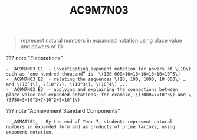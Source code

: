 ﻿---
backlinks:
- title: Learning Areas
  url: /sense/Teaching/Curriculum/v9/v9-learning-areas.html
tags: australian-curriculum
title: AC9M7N03
type: note
---
> represent natural numbers in expanded notation using place value and powers of 10

??? note "Elaborations"

	- _AC9M7N03_E1_ - investigating exponent notation for powers of \(10\) such as “one hundred thousand” is  \(100 000=10×10×10×10×10=10^5\)
	- _AC9M7N03_E2_ - relating the sequences \(10, 100, 1000, 10 000\) … and \(10^1\), \(10^2\), \(10^3\), \(10^4\) ...
	- _AC9M7N03_E3_ - applying and explaining the connections between place value and expanded notations; for example, \(7000=7×10^3\) and \(3750=3×10^3+7×10^2+5×10^1\)
??? note "Achievement Standard Components"

	- _ASMAT701_ - By the end of Year 7, students represent natural numbers in expanded form and as products of prime factors, using exponent notation.
